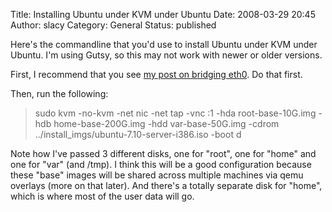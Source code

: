 Title: Installing Ubuntu under KVM under Ubuntu
Date: 2008-03-29 20:45
Author: slacy
Category: General
Status: published

Here's the commandline that you'd use to install Ubuntu under KVM under
Ubuntu. I'm using Gutsy, so this may not work with newer or older
versions.

First, I recommend that you see [my post on bridging
eth0](http://slacy.com/blog/index.php/2008/03/18/30-second-guide-to-bridging-eth0-on-ubuntu/).
Do that first.

Then, run the following:

> sudo kvm -no-kvm -net nic -net tap -vnc :1 -hda root-base-10G.img -hdb
> home-base-200G.img -hdd var-base-50G.img -cdrom
> ../install\_imgs/ubuntu-7.10-server-i386.iso -boot d

Note how I've passed 3 different disks, one for "root", one for "home"
and one for "var" (and /tmp). I think this will be a good configuration
because these "base" images will be shared across multiple machines via
qemu overlays (more on that later). And there's a totally separate disk
for "home", which is where most of the user data will go.
